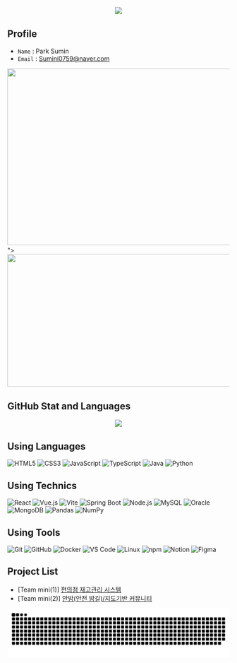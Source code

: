 <p align='center'>
  <a href="https://github.com/sumin020415">
    <img src="https://capsule-render.vercel.app/api?type=blur&height=250&color=gradient&text=😎Sumin's%20Repository&fontColor=494949&desc=💕Welcom💕&fontAlignY=32"/>
  </a>
</p>

## Profile
- `Name` : Park Sumin
- `Email` : Sumini0759@naver.com


<a href="https://www.gitanimals.org/en_US?utm_medium=image&utm_source=sumin020415&utm_content=farm">
<img
  src="https://render.gitanimals.org/farms/sumin020415"
  width="600"
  height="400"
/>
</a>">
<img
  src="https://render.gitanimals.org/farms/sumin020415"
  width="1000"
  height="300"
/>
</a>
 
## GitHub Stat and Languages
<p align='center'>
  <a href="https://github.com/sumin020415">
<!--     <img src="https://github-readme-stats.vercel.app/api?username=sumin020415&theme=tokyonight&show_icons=true"/> -->
    <img src="https://github-readme-stats.vercel.app/api/top-langs/?username=sumin020415&layout=compact"/>
  </a>
</p>

## Using Languages
<p align="left">
  <img src="https://img.icons8.com/color/48/html-5--v1.png" height="40" title="HTML5"/>
  <img src="https://img.icons8.com/color/48/css3.png" height="40" title="CSS3"/>
  <img src="https://img.icons8.com/color/48/javascript--v1.png" height="40" title="JavaScript"/>
  <img src="https://img.icons8.com/color/48/typescript.png" height="40" title="TypeScript"/>
  <img src="https://img.icons8.com/color/48/java-coffee-cup-logo--v1.png" height="40" title="Java"/>
  <img src="https://img.icons8.com/color/48/python--v1.png" height="40" title="Python"/>
</p>

## Using Technics
<p align="left">
  <img src="https://img.icons8.com/external-tal-revivo-color-tal-revivo/24/external-react-a-javascript-library-for-building-user-interfaces-logo-color-tal-revivo.png" height="40" title="React"/>
  <img src="https://img.icons8.com/color/48/vue-js.png" height="40" title="Vue.js"/>
  <img src="https://img.icons8.com/fluency/48/vite.png" height="40" title="Vite"/>
  <img src="https://img.icons8.com/color/48/spring-logo.png" height="40" title="Spring Boot"/>
  <img src="https://img.icons8.com/color/48/nodejs.png" height="40" title="Node.js"/>
  <img src="https://img.icons8.com/color/48/mysql-logo.png" height="40" title="MySQL"/>
  <img src="https://img.icons8.com/color/48/oracle-logo.png" height="40" title="Oracle"/>
  <img src="https://img.icons8.com/color/48/mongo-db.png" height="40" title="MongoDB"/>
  <img src="https://img.icons8.com/color/48/pandas.png" height="40" title="Pandas"/>
  <img src="https://img.icons8.com/color/48/numpy.png" height="40" title="NumPy"/>
</p>

## Using Tools
<p align="left">
  <img src="https://img.icons8.com/color/48/git.png" height="40" title="Git"/>
  <img src="https://img.icons8.com/ios-glyphs/30/github.png" height="40" title="GitHub"/>
  <img src="https://img.icons8.com/fluency/48/docker.png" height="40" title="Docker"/>
  <img src="https://img.icons8.com/color/48/visual-studio-code-2019.png" height="40" title="VS Code"/>
  <img src="https://img.icons8.com/color/48/linux--v1.png" height="40" title="Linux"/>
  <img src="https://img.icons8.com/color/48/npm.png" height="40" title="npm"/>
  <img src="https://img.icons8.com/glyph-neue/64/notion.png" height="40" title="Notion"/>
  <img src="https://img.icons8.com/color/48/figma--v1.png" height="40" title="Figma"/>
</p>

## Project List
- [Team mini(1)] [편의점 재고관리 시스템](https://github.com/sumin020415/-Inventory-management)
- [Team mini(2)] [안밤(안전 밤길)/지도기반 커뮤니티](https://github.com/sumin020415/project_2)

<img src="https://raw.githubusercontent.com/Platane/snk/output/github-contribution-grid-snake.svg" />

